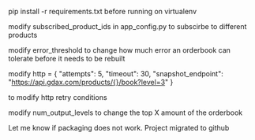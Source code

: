 pip install -r requirements.txt before running on virtualenv



modify subscribed_product_ids in app_config.py to subscirbe to different products



modify error_threshold to change how much error an orderbook can tolerate before it needs to be rebuilt



modify http = {
    "attempts": 5,
    "timeout": 30,
    "snapshot_endpoint": "https://api.gdax.com/products/{}/book?level=3"
} 

to modify http retry conditions



modify num_output_levels to change the top X amount of the orderbook



Let me know if packaging does not work. Project migrated to github
